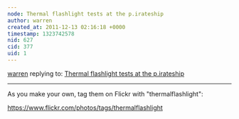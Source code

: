 ```yaml
---
node: Thermal flashlight tests at the p.irateship
author: warren
created_at: 2011-12-13 02:16:18 +0000
timestamp: 1323742578
nid: 627
cid: 377
uid: 1
---
```




[warren](../profile/warren) replying to: [Thermal flashlight tests at the p.irateship](../notes/warren/12-12-2011/thermal-flashlight-tests-pirateship)

----
As you make your own, tag them on Flickr with "thermalflashlight":

https://www.flickr.com/photos/tags/thermalflashlight